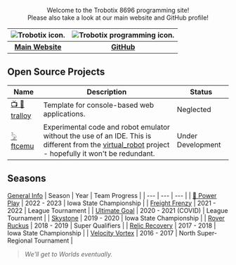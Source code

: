 <p align="center">Welcome to the Trobotix 8696 programming site!<br>Please also take a look at our main website and GitHub profile!</p>

| <image src="Trobotix.png" alt="Trobotix icon." style="max-width: 100%; border: none; box-shadow: none;" /> | <image src="favicon.png" alt="Trobotix programming icon." style="max-width: 100%; border: none; box-shadow: none;" /> |
| :---: | :---: |
| [**Main Website**](https://sites.google.com/view/trobotix/home) | [**GitHub**](https://github.com/8696-Trobotix) |

## Open Source Projects
| Name | Description | Status |
| --- | --- | --- |
| [📺 🐁 tralloy](https://github.com/8696-Trobotix/tralloy) | Template for console-based web applications. | Neglected |
| [𓅦 ftcemu](https://github.com/8696-Trobotix/ftcemu) | Experimental code and robot emulator without the use of an IDE. This is different from the [virtual_robot](https://github.com/Beta8397/virtual_robot) project - hopefully it won't be redundant. | Under Development |

## Seasons
[General Info](seasons/index.md)
| Season | Year | Team Progress |
| --- | --- | --- |
| [🐙 Power Play](seasons/PowerPlay.md) | 2022 - 2023 | Iowa State Championship |
| [Freight Frenzy](seasons/FreightFrenzy.md) | 2021 - 2022 | League Tournament |
| [Ultimate Goal](seasons/UltimateGoal.md) | 2020 - 2021 (COVID) | League Tournament |
| [Skystone](seasons/Skystone.md) | 2019 - 2020 | Iowa State Championship |
| [Rover Ruckus](seasons/RoverRuckus.md) | 2018 - 2019 | Super Qualifiers |
| [Relic Recovery](seasons/RelicRecovery.md) | 2017 - 2018 | Iowa State Championship |
| [Velocity Vortex](seasons/VelocityVortex.md) | 2016 - 2017 | North Super-Regional Tournament |

> <i>We'll get to Worlds eventually.</i>
